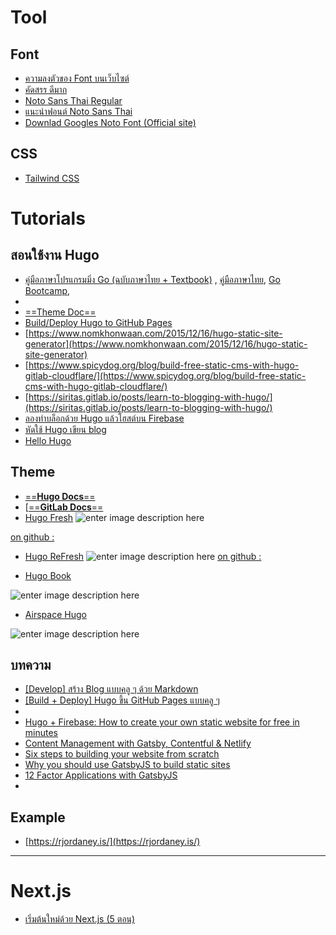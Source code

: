 # Tool

## Font
- [ความลงตัวของ Font บนเว็บไซต์](https://medium.com/@shin_ji/%E0%B8%84%E0%B8%A7%E0%B8%B2%E0%B8%A1%E0%B8%A5%E0%B8%87%E0%B8%95%E0%B8%B1%E0%B8%A7%E0%B8%82%E0%B8%AD%E0%B8%87-font-%E0%B8%9A%E0%B8%99%E0%B9%80%E0%B8%A7%E0%B9%87%E0%B8%9A%E0%B9%84%E0%B8%8B%E0%B8%95%E0%B9%8C-60ccb6edc97e)
- [คัดสรร ดีมาก](https://cadsondemak.com/font-series-02-graphik-th/)
- [Noto Sans Thai Regular](http://thaisignmaker.com/korkhorkore/?product/page/4895/Noto+Sans+Thai+Regular)
- [แนะนำฟอนต์ Noto Sans Thai](https://kittipongint.com/%E0%B9%81%E0%B8%99%E0%B8%B0%E0%B8%99%E0%B8%B3%E0%B8%9F%E0%B8%AD%E0%B8%99%E0%B8%95%E0%B9%8C-noto-sans-thai/)
- [Downlad Googles Noto Font (Official site)](https://www.google.com/get/noto/)

## CSS
- [Tailwind CSS](https://pakin.me/blog/tailwind-css/)


# Tutorials

## สอนใช้งาน Hugo

- [คู่มือภาษาโปรแกรมมิ่ง Go (ฉบับภาษาไทย + Textbook)](https://www.patanasongsivilai.com/blog/golang/) , [คู่มือภาษาไทย](https://www.dropbox.com/sh/is3hwdqa1dpsb99/AADfQKrDju44z2Xx6ukE9WpOa/%E0%B8%AB%E0%B8%81%E0%B8%9A%E0%B8%97%E0%B9%81%E0%B8%A3%E0%B8%81.pdf?dl=0), [Go Bootcamp](https://softcover.s3-us-west-2.amazonaws.com/38/GoBootcamp/ebooks/GoBootcamp.pdf?X-Amz-Expires=14400&X-Amz-Date=20191112T084311Z&X-Amz-Algorithm=AWS4-HMAC-SHA256&X-Amz-Credential=AKIAJMNNDDBSYVXVHGAA/20191112/us-west-2/s3/aws4_request&X-Amz-SignedHeaders=host&X-Amz-Signature=bf10a5d1304f6faaee4673b73f930e4e0499dc162428586ca31712129a0536a4),  [](https://softcover.s3-us-west-2.amazonaws.com/38/GoBootcamp/ebooks/GoBootcamp.pdf?X-Amz-Expires=14400&X-Amz-Date=20191112T084311Z&X-Amz-Algorithm=AWS4-HMAC-SHA256&X-Amz-Credential=AKIAJMNNDDBSYVXVHGAA/20191112/us-west-2/s3/aws4_request&X-Amz-SignedHeaders=host&X-Amz-Signature=bf10a5d1304f6faaee4673b73f930e4e0499dc162428586ca31712129a0536a4)
- 
- [==Theme Doc==](https://themes.gohugo.io/hugo-refresh/)
- [Build/Deploy Hugo to GitHub Pages](https://bozzlab.github.io/post/hugo-build/)
- [https://www.nomkhonwaan.com/2015/12/16/hugo-static-site-generator](https://www.nomkhonwaan.com/2015/12/16/hugo-static-site-generator)
- [https://www.spicydog.org/blog/build-free-static-cms-with-hugo-gitlab-cloudflare/](https://www.spicydog.org/blog/build-free-static-cms-with-hugo-gitlab-cloudflare/)
- [https://siritas.gitlab.io/posts/learn-to-blogging-with-hugo/](https://siritas.gitlab.io/posts/learn-to-blogging-with-hugo/)
- [ลองทำบล็อกด้วย Hugo แล้วโฮสต์บน Firebase ](https://nosemicolon.dev/blog/programming/hugo-firebase-tutorial-1/)
- [หัดใช้ Hugo เขียน blog](https://siritas.gitlab.io/posts/learn-to-blogging-with-hugo/)
- [Hello Hugo](https://pakin.me/blog/hello-hugo/)





## Theme

- [==**Hugo Docs**==](https://github.com/gohugoio/hugo/tree/master/docs)
- [[==**GitLab Docs**==](https://gitlab.com/rimgitlab/gitlab-docs)
- [Hugo Fresh](https://themes.gohugo.io/hugo-fresh/)
![enter image description here](https://d33wubrfki0l68.cloudfront.net/759b7396fd8035fb2d147f63abad98ba7d401a31/d34c2/hugo-fresh/screenshot-hugo-fresh_hu59575f96195d76c58e16ef86a2d7af31_99859_750x500_fill_catmullrom_top_2.png)

[on github :](https://github.com/StefMa/hugo-fresh)

- [Hugo ReFresh](https://themes.gohugo.io/hugo-refresh/)
![enter image description here](https://d33wubrfki0l68.cloudfront.net/2bceb2458d1ba0311f5c01235043da9f89c0dabd/9276b/hugo-refresh/screenshot-hugo-refresh_hu39f40f3da2f7b5228c9707313ab6fec5_89282_750x500_fill_catmullrom_top_2.png)
[on github :](https://github.com/PippoRJ/hugo-refresh)

- [Hugo Book](https://themes.gohugo.io/hugo-book/)

![enter image description here](https://d33wubrfki0l68.cloudfront.net/ef280d7c29b5af7a9c1a280625426bb2ae4fb1e4/2f857/hugo-book/screenshot-hugo-book_huec729d04f241cf6d25145f0e39e6c0fd_189080_750x500_fill_catmullrom_top_2.png)

- [Airspace Hugo](https://themes.gohugo.io/airspace-hugo/)

![enter image description here](https://d33wubrfki0l68.cloudfront.net/44fc52239dc12e1264f3694b0890334eb87899bd/90d5d/airspace-hugo/screenshot-airspace-hugo_hu7f22d0c8dcb3b3ff3c284353747bdaec_983147_750x500_fill_catmullrom_top_2.png)

## บทความ

- [[Develop] สร้าง Blog แบบคลู ๆ ด้วย Markdown](https://medium.com/@p.srinikorn/develop-%E0%B8%AA%E0%B8%A3%E0%B9%89%E0%B8%B2%E0%B8%87-blog-%E0%B9%81%E0%B8%9A%E0%B8%9A%E0%B8%84%E0%B8%A5%E0%B8%B9-%E0%B9%86-%E0%B8%94%E0%B9%89%E0%B8%A7%E0%B8%A2-markdown-fc45b65cde38)
- [[Build + Deploy] Hugo ขึ้น GitHub Pages แบบคลู ๆ](https://medium.com/@p.srinikorn/build-deploy-hugo-%E0%B8%82%E0%B8%B6%E0%B9%89%E0%B8%99-github-pages-%E0%B9%81%E0%B8%9A%E0%B8%9A%E0%B8%84%E0%B8%A5%E0%B8%B9-%E0%B9%86-80b4e760754e)
- 
- [Hugo + Firebase: How to create your own static website for free in minutes](https://medium.com/free-code-camp/hugo-firebase-how-to-create-your-own-dynamic-website-for-free-in-minutes-463b4fb7bf5a)
- [Content Management with Gatsby, Contentful & Netlify](https://itnext.io/content-management-with-gatsby-netlify-and-contentful-70f03de41602)
- [Six steps to building your website from scratch](https://medium.com/@khollobaugh/https-medium-com-khollobaugh-six-steps-to-building-your-website-from-scratch-a713288cc6d)
- [Why you should use GatsbyJS to build static sites](https://medium.com/free-code-camp/why-you-should-use-gatsbyjs-to-build-static-sites-4f90eb6d1a7b)
- [12 Factor Applications with GatsbyJS](https://medium.com/@wonderboymusic/12-factor-applications-with-gatsbyjs-ef8a2b1f883a)
- 

## Example
- [https://rjordaney.is/](https://rjordaney.is/)

----





# Next.js

- [เริ่มต้นใหม่ด้วย Next.js (5 ตอน)](https://medium.com/dev-it/%E0%B9%80%E0%B8%A3%E0%B8%B4%E0%B9%88%E0%B8%A1%E0%B8%95%E0%B9%89%E0%B8%99%E0%B9%83%E0%B8%AB%E0%B8%A1%E0%B9%88%E0%B8%94%E0%B9%89%E0%B8%A7%E0%B8%A2-next-js-%E0%B8%9A%E0%B8%97%E0%B8%97%E0%B8%B5%E0%B9%88-1-686593f1ca43)
<!--stackedit_data:
eyJoaXN0b3J5IjpbLTQyNDI3NTMzNiwtMTM5NzM4MTUwOCwtMT
Q5MzcyNDAxLDE3OTY0MTg1NzksOTc4NzA0MDA5LDIzMzY1ODEy
MiwtMTI2NTUxNDU3OF19
-->